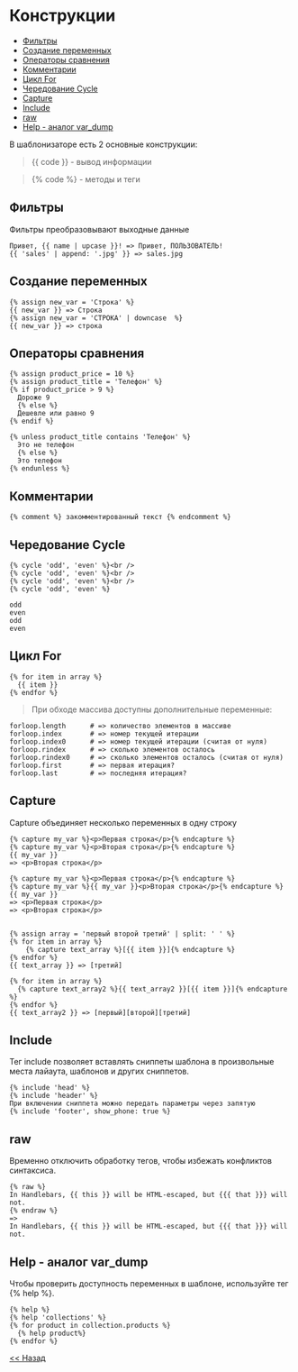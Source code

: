 # Конструкции

* [Фильтры](https://github.com/liquid-hub/insales-liquid-examples/blob/master/stage0.md#Фильтры)
* [Создание переменных](https://github.com/liquid-hub/insales-liquid-examples/blob/master/stage0.md#Создание-переменных)
* [Операторы сравнения](https://github.com/liquid-hub/insales-liquid-examples/blob/master/stage0.md#Операторы-сравнения)
* [Комментарии](https://github.com/liquid-hub/insales-liquid-examples/blob/master/stage0.md#Комментарии)
* [Цикл For](https://github.com/liquid-hub/insales-liquid-examples/blob/master/stage0.md#Цикл-for)
* [Чередование Cycle](https://github.com/liquid-hub/insales-liquid-examples/blob/master/stage0.md#Чередование-cycle)
* [Capture](https://github.com/liquid-hub/insales-liquid-examples/blob/master/stage0.md#capture)
* [Include](https://github.com/liquid-hub/insales-liquid-examples/blob/master/stage0.md#include)
* [raw](https://github.com/liquid-hub/insales-liquid-examples/blob/master/stage0.md#raw)
* [Help - аналог var_dump](https://github.com/liquid-hub/insales-liquid-examples/blob/master/stage0.md#help---аналог-var_dump)

В шаблонизаторе есть 2 основные конструкции:

> {{ code }} - вывод информации

> {% code %} - методы и теги

## Фильтры

Фильтры преобразовывают выходные данные

```twig
Привет, {{ name | upcase }}! => Привет, ПОЛЬЗОВАТЕЛЬ!
{{ 'sales' | append: '.jpg' }} => sales.jpg
```

## Создание переменных

```twig
{% assign new_var = 'Строка' %}
{{ new_var }} => Строка
{% assign new_var = 'СТРОКА' | downcase  %}
{{ new_var }} => строка
```

## Операторы сравнения

```twig
{% assign product_price = 10 %}
{% assign product_title = 'Телефон' %}
{% if product_price > 9 %}
  Дороже 9
  {% else %}
  Дешевле или равно 9
{% endif %}

{% unless product_title contains 'Телефон' %}
  Это не телефон
  {% else %}
  Это телефон  
{% endunless %}
```

## Комментарии

```twig
{% comment %} закомментированный текст {% endcomment %}
```

## Чередование Cycle

```twig
{% cycle 'odd', 'even' %}<br />
{% cycle 'odd', 'even' %}<br />
{% cycle 'odd', 'even' %}<br />
{% cycle 'odd', 'even' %}

odd
even
odd
even
```

## Цикл For

```twig
{% for item in array %}
  {{ item }}
{% endfor %}
```
> При обходе массива доступны дополнительные переменные:

```
forloop.length      # => количество элементов в массиве
forloop.index       # => номер текущей итерации
forloop.index0      # => номер текущей итерации (считая от нуля)
forloop.rindex      # => сколько элементов осталось
forloop.rindex0     # => сколько элементов осталось (считая от нуля)
forloop.first       # => первая итерация?
forloop.last        # => последняя итерация?
```

## Capture

Capture объединяет несколько переменных в одну строку

```
{% capture my_var %}<p>Первая строка</p>{% endcapture %}
{% capture my_var %}<p>Вторая строка</p>{% endcapture %}
{{ my_var }}
=> <p>Вторая строка</p>

{% capture my_var %}<p>Первая строка</p>{% endcapture %}
{% capture my_var %}{{ my_var }}<p>Вторая строка</p>{% endcapture %}
{{ my_var }}
=> <p>Первая строка</p>
=> <p>Вторая строка</p>


{% assign array = 'первый второй третий' | split: ' ' %}
{% for item in array %}
    {% capture text_array %}[{{ item }}]{% endcapture %}
{% endfor %}
{{ text_array }} => [третий]

{% for item in array %}
  {% capture text_array2 %}{{ text_array2 }}[{{ item }}]{% endcapture %}
{% endfor %}
{{ text_array2 }} => [первый][второй][третий]
```

## Include
Тег include позволяет вставлять сниппеты шаблона в произвольные места лайаута, шаблонов и других сниппетов.

```twig
{% include 'head' %}
{% include 'header' %}
При включении сниппета можно передать параметры через запятую
{% include 'footer', show_phone: true %}
```

## raw

Временно отключить обработку тегов, чтобы избежать конфликтов синтаксиса.

```
{% raw %}
In Handlebars, {{ this }} will be HTML-escaped, but {{{ that }}} will not.
{% endraw %}
=>
In Handlebars, {{ this }} will be HTML-escaped, but {{{ that }}} will not.
```

## Help - аналог var_dump

Чтобы проверить доступность переменных в шаблоне, используйте тег {% help %}.

```twig
{% help %}
{% help 'collections' %}
{% for product in collection.products %}
  {% help product%}
{% endfor %}
```

[<< Назад](https://github.com/liquid-hub/insales-liquid-examples/blob/master/readme.md)
